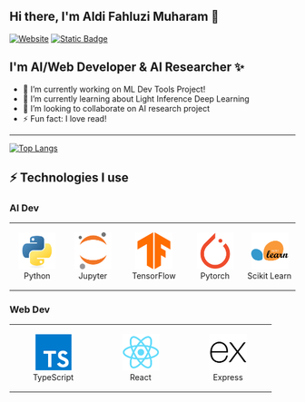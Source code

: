 ## Hi there, I'm Aldi Fahluzi Muharam 👋
  [![Website](https://img.shields.io/badge/LinkedIn-blue)](https://www.linkedin.com/in/aldi-fahluzi-muharam/)
  [![Static Badge](https://img.shields.io/badge/SubStack-red)](https://alfahluzi.substack.com/)

## I'm AI/Web Developer & AI Researcher ✨
- 🔭 I’m currently working on ML Dev Tools Project!
- 🌱 I’m currently learning about Light Inference Deep Learning
- 👯 I’m looking to collaborate on AI research project
- ⚡ Fun fact: I love read!

---
<!-- ![Alfahluzi's GitHub stats](https://github-readme-stats.vercel.app/api?username=alfahluzi&show_icons=true&theme=radical) -->
[![Top Langs](https://github-readme-stats.vercel.app/api/top-langs/?username=alfahluzi&layout=compact&show_icons=true&theme=radical)](https://github.com/anuraghazra/github-readme-stats)

## ⚡ Technologies I use 
### AI Dev
<div align="">
<table align="">
    <tr>
        <td align="center" width="140" height="112.43">
            <img src="./Python.png" width="65px"/>
            <br /> Python
        </td>
        <td align="center" width="140" height="112.43">
            <img src="./Jupyter.png" width="65px"/>
            <br /> Jupyter
        </td>
        <td align="center" width="140" height="112.43">
            <img src="./TensorFlow.png" width="65px"/>
            <br /> TensorFlow
        </td>
        <td align="center" width="140" height="112.43">
            <img src="./PyTorch.png" width="65px"/>
            <br /> Pytorch
        </td>
        <td align="center" width="140" height="112.43">
            <img src="./scikit-learn.png" width="65px"/>
            <br /> Scikit Learn
        </td>
    </tr>
</table>
</div>

### Web Dev
<div align="">
<table align="">
    <tr>
        <td align="center" width="140" height="112.43">
            <img src="./TypeScript.png" width="65px"/>
            <br /> TypeScript
        </td>
        <td align="center" width="140" height="112.43">
            <img src="./React.png" width="65px"/>
            <br /> React
        </td>
        <td align="center" width="140" height="112.43">
            <img src="./Express.png" width="65px"/>
            <br /> Express
        </td>
    </tr>
</table>
</div>
<!--
**alfahluzi/alfahluzi** is a ✨ _special_ ✨ repository because its `README.md` (this file) appears on your GitHub profile.

Here are some ideas to get you started:


-->

